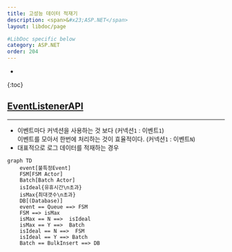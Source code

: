 ```yaml
---
title: 고성능 데이터 적재기
description: <span>&#x23;ASP.NET</span>
layout: libdoc/page

#LibDoc specific below
category: ASP.NET
order: 204
---
```

* 
{:toc}

## [EventListenerAPI](https://github.com/psmon/EventListenerAPI)
---
* 이벤트마다 커넥션을 사용하는 것 보다 (커넥션`1` : 이벤트`1`)<br/>
  이벤트를 모아서 한번에 처리하는 것이 효율적이다. (커넥션`1` : 이벤트`N`)
* 대표적으로 로그 데이터를 적재하는 경우


<!-- TODO: Mermaid.js 로 프로세스 정리 -->
```mermaid
graph TD
    event[불특정Event]
    FSM[FSM Actor]
    Batch[Batch Actor]
    isIdeal{유휴시간\n초과}
    isMax{최대갯수\n초과}
    DB[(Database)]
    event == Queue ==> FSM
    FSM ==> isMax
    isMax == N ==>  isIdeal
    isMax == Y ==>  Batch 
    isIdeal == N ==>  FSM
    isIdeal == Y ==> Batch
    Batch == BulkInsert ==> DB
```